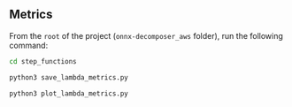 ## Metrics

From the `root` of the project (`onnx-decomposer_aws` folder), run the following command:
```bash
cd step_functions
```

```bash
python3 save_lambda_metrics.py
```

```bash
python3 plot_lambda_metrics.py
```